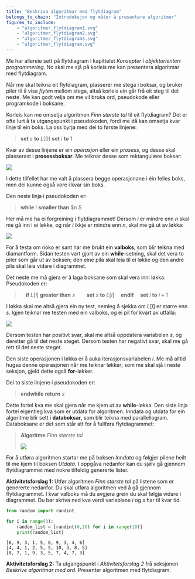 ```yaml
---
title: "Beskriva algoritmar med flytdiagram"
belongs_to_chain: "Introduksjon og måter å presentere algoritmer"
figures_to_include:
	- "algoritmer_flytdiagram1.svg"
	- "algoritmer_flytdiagram2.svg"
	- "algoritmer_flytdiagram3.svg"
	- "algoritmer_flytdiagram.svg"
---
```


Me har allereie sett på flytdiagram i kapittelet *Konsepter i objektorientert programmering*. No skal me sjå på korleis me kan presentera algoritmar med flytdiagram.

Når me skal teikna eit flytdiagram, plasserer me stega i boksar, og bruker piler til å visa *flyten* mellom stega, altså korleis ein går frå eit steg til det neste. Me kan godt velja om me vil bruka ord, pseudokode eller programkode i boksane.

Korleis kan me omsetja algoritmen *Finn største tal* til eit flytdiagram? Det er ofte lurt å ta utgangspunkt i pseudokoden, fordi me då kan omsetja kvar linje til ein boks. La oss byrja med dei to første linjene:

>**set** $s$ **to** $L[0]$
**set** $i$ **to** $1$

Kvar av desse linjene er ein *operasjon* eller ein *prosess*, og desse skal plasserast i **prosessboksar**. Me teiknar desse som rektangulære boksar:

<img src="/media/markdowncontent/assosiated_files/algoritmer_flytdiagram1.svg">

I dette tilfellet har me valt å plassera begge operasjonane i éin felles boks, men dei kunne også vore i kvar sin boks.

Den neste linja i pseudokoden er:

>**while** $i$ **smaller than**  $n $

Her må me ha ei forgreining i flytdiagrammet! Dersom $i$ er mindre enn $n$ skal me gå inn i ei løkke, og når $i$ ikkje er mindre enn $n$, skal me gå ut av løkka:

<img src="/media/markdowncontent/assosiated_files/algoritmer_flytdiagram2.svg">

For å testa om noko er sant har me brukt ein **valboks**, som blir teikna med diamantform. Sidan testen vart gjort av ein **while**-setning, skal det vera to piler som går ut av boksen; den eine pila skal leia til ei løkke og den andre pila skal leia vidare i diagrammet.

Det neste me må gjera er å laga boksane som skal vera inni løkka. Pseudokoden er:

>&emsp;**if** $L[i]$ **greater than** $s$
&emsp;&emsp;**set** $s$ **to** $L[i]$
&emsp;**endif**
&emsp;**set** $i$ **to** $i + 1$

I løkka skal me altså gjera ein ny test, nemleg å sjekka om $L[i]$ er større enn $s$. Igjen teiknar me testen med ein valboks, og ei pil for kvart av utfalla:

<img src="/media/markdowncontent/assosiated_files/algoritmer_flytdiagram3.svg">

Dersom testen har positivt svar, skal me altså oppdatera variabelen $s$, og deretter gå til det neste steget. Dersom testen har negativt svar, skal me gå rett til det neste steget.

Den siste operasjonen i løkka er å auka iterasjonsvariabelen $i$. Me må alltid hugsa denne operasjonen når me teiknar løkker; som me skal sjå i neste seksjon, gjeld dette også **for**-løkker.

Dei to siste linjene i pseudokoden er:

>**endwhile**
**return** $s$

Dette fortel kva me skal gjera når me kjem ut av **while**-løkka. Den siste linja fortel eigentleg kva som er utdata for algoritmen. Inndata og utdata for ein algoritme blir sett i **databoksar**, som blir teikna med parallellogram. Databoksane er det som står att for å fullføra flytdiagrammet:

>**Algoritme** *Finn største tal*
>
><img src="/media/markdowncontent/assosiated_files/algoritmer_flytdiagram.svg">

For å utføra algoritmen startar me på boksen *Inndata* og følgjer pilene heilt til me kjem til boksen *Utdata*. I oppgåva nedanfor kan du sjølv gå gjennom flytdiagrammet med nokre tilfeldig genererte lister.

**Aktivitetsforslag 1:** Utfør algoritmen *Finn største tal* på listene som er genererte nedanfor. Du skal utføra algoritmen ved å gå gjennom flytdiagrammet. I kvar valboks må du avgjera grein du skal følgja vidare i diagrammet. Du bør skriva ned kva verdi variablane $i$ og $s$ har til kvar tid.


```python
from random import randint

for i in range(3):
    random_list = [randint(0,10) for i in range(10)]
    print(random_list)
```

    [6, 9, 3, 1, 5, 8, 9, 3, 4, 6]
    [4, 4, 1, 2, 5, 5, 10, 3, 8, 5]
    [8, 7, 1, 9, 3, 5, 7, 4, 7, 3]


**Aktivitetsforslag 2:** Ta utgangspunkt i *Aktivitetsforslag 2* frå seksjonen *Beskrive algoritmar med ord*. Presenter algoritmen med flytdiagram.


